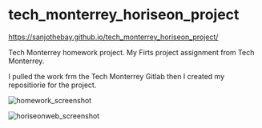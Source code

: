 # tech_monterrey_horiseon_project
https://sanjothebay.github.io/tech_monterrey_horiseon_project/

Tech Monterrey homework project.
My Firts project assignment from Tech Monterrey.

I pulled the work frm the Tech Monterrey Gitlab then I created my repositiorie for the project.












![homework_screenshot](https://user-images.githubusercontent.com/67298961/94565781-3fadb800-022f-11eb-8469-781b6c99a771.JPG)




![horiseonweb_screenshot](https://user-images.githubusercontent.com/67298961/94567139-bf885200-0230-11eb-8f77-3bb73b73c999.JPG)





